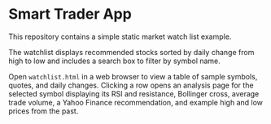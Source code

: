 # Smart Trader App

This repository contains a simple static market watch list example.

The watchlist displays recommended stocks sorted by daily change from high to low and includes a search box to filter by symbol name.

Open `watchlist.html` in a web browser to view a table of sample symbols, quotes, and daily changes. Clicking a row opens an analysis page for the selected symbol displaying its RSI and resistance, Bollinger cross, average trade volume, a Yahoo Finance recommendation, and example high and low prices from the past.
